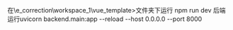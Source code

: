 在\e_correction\workspace_1\vue_template>文件夹下运行 npm run dev
后端运行uvicorn backend.main:app --reload --host 0.0.0.0 --port 8000